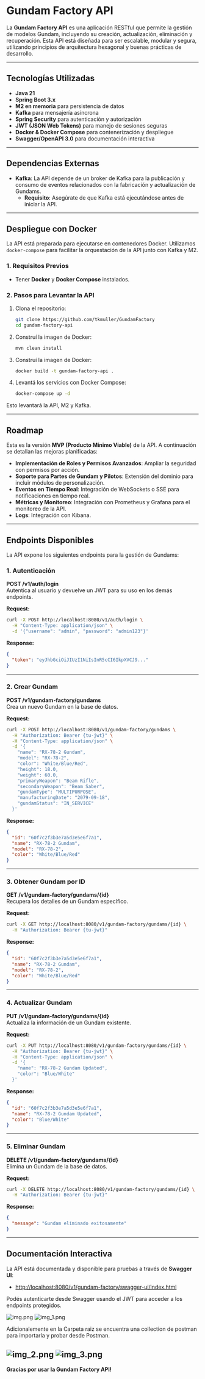 #  Gundam Factory API

La **Gundam Factory API** es una aplicación RESTful que permite la gestión de modelos Gundam, incluyendo su creación, actualización, eliminación y recuperación. Esta API está diseñada para ser escalable, modular y segura, utilizando principios de arquitectura hexagonal y buenas prácticas de desarrollo.

---

##  Tecnologías Utilizadas

- **Java 21** 
- **Spring Boot 3.x** 
- **M2 en memoria** para persistencia de datos 
- **Kafka** para mensajería asíncrona 
- **Spring Security** para autenticación y autorización 
- **JWT (JSON Web Tokens)** para manejo de sesiones seguras 
- **Docker & Docker Compose** para contenerización y despliegue 
- **Swagger/OpenAPI 3.0** para documentación interactiva 

---

##  Dependencias Externas

- **Kafka**: La API depende de un broker de Kafka para la publicación y consumo de eventos relacionados con la fabricación y actualización de Gundams.
    - **Requisito**: Asegúrate de que Kafka está ejecutándose antes de iniciar la API.

---

##  Despliegue con Docker

La API está preparada para ejecutarse en contenedores Docker. Utilizamos `docker-compose` para facilitar la orquestación de la API junto con Kafka y M2.

### 1. **Requisitos Previos**
- Tener **Docker** y **Docker Compose** instalados.

### 2. **Pasos para Levantar la API**

1. Clona el repositorio:
   ```bash
   git clone https://github.com/tkmuller/GundamFactory
   cd gundam-factory-api
   ```

2. Construí la imagen de Docker:
   ```bash
   mvn clean install
   ```


3. Construí la imagen de Docker:
   ```bash
   docker build -t gundam-factory-api .
   ```

4. Levantá los servicios con Docker Compose:
   ```bash
   docker-compose up -d
   ```

Esto levantará la API, M2 y Kafka.

---

##  Roadmap

Esta es la versión **MVP (Producto Mínimo Viable)** de la API. A continuación se detallan las mejoras planificadas:

-  **Implementación de Roles y Permisos Avanzados**: Ampliar la seguridad con permisos por acción.
-  **Soporte para Partes de Gundam y Pilotos**: Extensión del dominio para incluir módulos de personalización.
-  **Eventos en Tiempo Real**: Integración de WebSockets o SSE para notificaciones en tiempo real.
-  **Métricas y Monitoreo**: Integración con Prometheus y Grafana para el monitoreo de la API.
-  **Logs**: Integración con Kibana.

---

##  Endpoints Disponibles

La API expone los siguientes endpoints para la gestión de Gundams:

### 1. **Autenticación**

**POST /v1/auth/login**  
Autentica al usuario y devuelve un JWT para su uso en los demás endpoints.

**Request:**
```bash
curl -X POST http://localhost:8080/v1/auth/login \
  -H "Content-Type: application/json" \
  -d '{"username": "admin", "password": "admin123"}'
```

**Response:**
```json
{
  "token": "eyJhbGciOiJIUzI1NiIsInR5cCI6IkpXVCJ9..."
}
```

---

### 2. **Crear Gundam**

**POST /v1/gundam-factory/gundams**  
Crea un nuevo Gundam en la base de datos.

**Request:**
```bash
curl -X POST http://localhost:8080/v1/gundam-factory/gundams \
  -H "Authorization: Bearer {tu-jwt}" \
  -H "Content-Type: application/json" \
  -d '{
    "name": "RX-78-2 Gundam",
    "model": "RX-78-2",
    "color": "White/Blue/Red",
    "height": 18.0,
    "weight": 60.0,
    "primaryWeapon": "Beam Rifle",
    "secondaryWeapon": "Beam Saber",
    "gundamType": "MULTIPURPOSE",
    "manufacturingDate": "2079-09-18",
    "gundamStatus": "IN_SERVICE"
  }'
```

**Response:**
```json
{
  "id": "60f7c2f3b3e7a5d3e5e6f7a1",
  "name": "RX-78-2 Gundam",
  "model": "RX-78-2",
  "color": "White/Blue/Red"
}
```

---

### 3. **Obtener Gundam por ID**

**GET /v1/gundam-factory/gundams/{id}**  
Recupera los detalles de un Gundam específico.

**Request:**
```bash
curl -X GET http://localhost:8080/v1/gundam-factory/gundams/{id} \
  -H "Authorization: Bearer {tu-jwt}"
```

**Response:**
```json
{
  "id": "60f7c2f3b3e7a5d3e5e6f7a1",
  "name": "RX-78-2 Gundam",
  "model": "RX-78-2",
  "color": "White/Blue/Red"
}
```

---

### 4. **Actualizar Gundam**

**PUT /v1/gundam-factory/gundams/{id}**  
Actualiza la información de un Gundam existente.

**Request:**
```bash
curl -X PUT http://localhost:8080/v1/gundam-factory/gundams/{id} \
  -H "Authorization: Bearer {tu-jwt}" \
  -H "Content-Type: application/json" \
  -d '{
    "name": "RX-78-2 Gundam Updated",
    "color": "Blue/White"
  }'
```

**Response:**
```json
{
  "id": "60f7c2f3b3e7a5d3e5e6f7a1",
  "name": "RX-78-2 Gundam Updated",
  "color": "Blue/White"
}
```

---

### 5. **Eliminar Gundam**

**DELETE /v1/gundam-factory/gundams/{id}**  
Elimina un Gundam de la base de datos.

**Request:**
```bash
curl -X DELETE http://localhost:8080/v1/gundam-factory/gundams/{id} \
  -H "Authorization: Bearer {tu-jwt}"
```

**Response:**
```json
{
  "message": "Gundam eliminado exitosamente"
}
```

---

##  Documentación Interactiva

La API está documentada y disponible para pruebas a través de **Swagger UI**:

- [http://localhost:8080/v1/gundam-factory/swagger-ui/index.html](http://localhost:8080/v1/gundam-factory/swagger-ui/index.html)

Podés autenticarte desde Swagger usando el JWT para acceder a los endpoints protegidos.

![img.png](img.png)
![img_1.png](img_1.png)



Adicionalemente en la Carpeta raiz se encuentra una collection de postman para importarla y probar
desde Postman.

![img_2.png](img_2.png)
![img_3.png](img_3.png)
---
 **Gracias por usar la Gundam Factory API!** 

